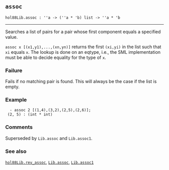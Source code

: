 ## `assoc`

``` hol4
hol88Lib.assoc : ''a -> (''a * 'b) list -> ''a * 'b
```

------------------------------------------------------------------------

Searches a list of pairs for a pair whose first component equals a
specified value.

`assoc x [(x1,y1),...,(xn,yn)]` returns the first `(xi,yi)` in the list
such that `xi` equals `x`. The lookup is done on an eqtype, i.e., the
SML implementation must be able to decide equality for the type of `x`.

### Failure

Fails if no matching pair is found. This will always be the case if the
list is empty.

### Example

``` hol4
  - assoc 2 [(1,4),(3,2),(2,5),(2,6)];
 (2, 5) : (int * int)
```

### Comments

Superseded by `Lib.assoc` and `Lib.assoc1`.

### See also

[`hol88Lib.rev_assoc`](#hol88Lib.rev_assoc), [`Lib.assoc`](#Lib.assoc),
[`Lib.assoc1`](#Lib.assoc1)
